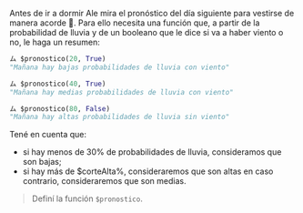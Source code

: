 Antes de ir a dormir Ale mira el pronóstico del día siguiente para vestirse de manera acorde :closed_umbrella:. Para ello necesita una función que, a partir de la probabilidad de lluvia y de un booleano que le dice si va a haber viento o no, le haga un resumen:

```python
ム $pronostico(20, True)
"Mañana hay bajas probabilidades de lluvia con viento"

ム $pronostico(40, True)
"Mañana hay medias probabilidades de lluvia con viento"

ム $pronostico(80, False)
"Mañana hay altas probabilidades de lluvia sin viento"
```

Tené en cuenta que:

* si hay menos de 30% de probabilidades de lluvia, consideramos que son bajas;
* si hay más de $corteAlta%, consideraremos que son altas
en caso contrario, consideraremos que son medias.

> Definí la función `$pronostico`.
